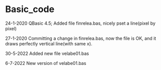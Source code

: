 # Basic_code



24-1-2020 QBasic 4.5; Added file finrelea.bas, nicely pset a line(pixel by pixel)

27-1-2020 Committing a change in finrelea.bas, now the file is OK, and it draws perfectly 
          vertical line(with same x).
          
30-5-2022 Added new file velabe01.bas          

6-7-2022 New version of velabe01.bas
        
